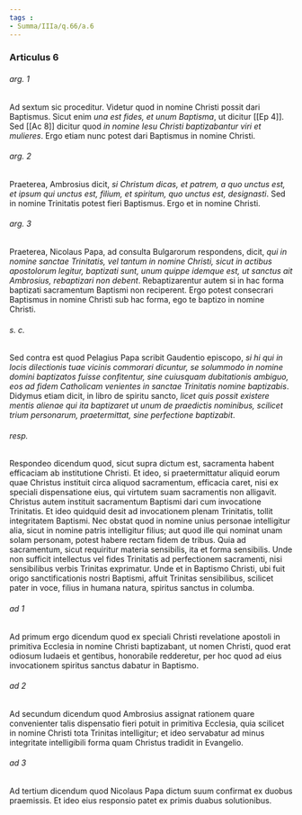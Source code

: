 ```yaml
---
tags : 
- Summa/IIIa/q.66/a.6
---
```


### Articulus 6

###### arg. 1
Ad sextum sic proceditur. Videtur quod in nomine Christi possit dari Baptismus. Sicut enim *una est fides, et unum Baptisma*, ut dicitur [[Ep 4]]. Sed [[Ac 8]] dicitur quod *in nomine Iesu Christi baptizabantur viri et mulieres*. Ergo etiam nunc potest dari Baptismus in nomine Christi.

###### arg. 2
Praeterea, Ambrosius dicit, *si Christum dicas, et patrem, a quo unctus est, et ipsum qui unctus est, filium, et spiritum, quo unctus est, designasti*. Sed in nomine Trinitatis potest fieri Baptismus. Ergo et in nomine Christi.

###### arg. 3
Praeterea, Nicolaus Papa, ad consulta Bulgarorum respondens, dicit, *qui in nomine sanctae Trinitatis, vel tantum in nomine Christi, sicut in actibus apostolorum legitur, baptizati sunt, unum quippe idemque est, ut sanctus ait Ambrosius, rebaptizari non debent*. Rebaptizarentur autem si in hac forma baptizati sacramentum Baptismi non reciperent. Ergo potest consecrari Baptismus in nomine Christi sub hac forma, ego te baptizo in nomine Christi.

###### s. c.
Sed contra est quod Pelagius Papa scribit Gaudentio episcopo, *si hi qui in locis dilectionis tuae vicinis commorari dicuntur, se solummodo in nomine domini baptizatos fuisse confitentur, sine cuiusquam dubitationis ambiguo, eos ad fidem Catholicam venientes in sanctae Trinitatis nomine baptizabis*. Didymus etiam dicit, in libro de spiritu sancto, *licet quis possit existere mentis alienae qui ita baptizaret ut unum de praedictis nominibus, scilicet trium personarum, praetermittat, sine perfectione baptizabit*.

###### resp.
Respondeo dicendum quod, sicut supra dictum est, sacramenta habent efficaciam ab institutione Christi. Et ideo, si praetermittatur aliquid eorum quae Christus instituit circa aliquod sacramentum, efficacia caret, nisi ex speciali dispensatione eius, qui virtutem suam sacramentis non alligavit. Christus autem instituit sacramentum Baptismi dari cum invocatione Trinitatis. Et ideo quidquid desit ad invocationem plenam Trinitatis, tollit integritatem Baptismi. Nec obstat quod in nomine unius personae intelligitur alia, sicut in nomine patris intelligitur filius; aut quod ille qui nominat unam solam personam, potest habere rectam fidem de tribus. Quia ad sacramentum, sicut requiritur materia sensibilis, ita et forma sensibilis. Unde non sufficit intellectus vel fides Trinitatis ad perfectionem sacramenti, nisi sensibilibus verbis Trinitas exprimatur. Unde et in Baptismo Christi, ubi fuit origo sanctificationis nostri Baptismi, affuit Trinitas sensibilibus, scilicet pater in voce, filius in humana natura, spiritus sanctus in columba.

###### ad 1
Ad primum ergo dicendum quod ex speciali Christi revelatione apostoli in primitiva Ecclesia in nomine Christi baptizabant, ut nomen Christi, quod erat odiosum Iudaeis et gentibus, honorabile redderetur, per hoc quod ad eius invocationem spiritus sanctus dabatur in Baptismo.

###### ad 2
Ad secundum dicendum quod Ambrosius assignat rationem quare convenienter talis dispensatio fieri potuit in primitiva Ecclesia, quia scilicet in nomine Christi tota Trinitas intelligitur; et ideo servabatur ad minus integritate intelligibili forma quam Christus tradidit in Evangelio.

###### ad 3
Ad tertium dicendum quod Nicolaus Papa dictum suum confirmat ex duobus praemissis. Et ideo eius responsio patet ex primis duabus solutionibus.

